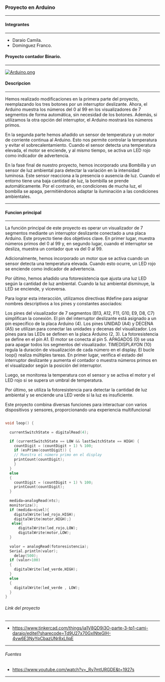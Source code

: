 ### Proyecto en Arduino

------------

#### Integrantes

------------
- Daraio Camila.
- Dominguez Franco.

 
#### Proyecto contador Binario.

------------

[![Arduino.png](https://i.postimg.cc/9fK4PcDY/Arduino.png)](https://postimg.cc/7C1Yw8M5)

####  Descripcion

------------


Hemos realizado modificaciones en la primera parte del proyecto, reemplazando los tres botones por un interruptor deslizante. Ahora, el Arduino muestra los números del 0 al 99 en los visualizadores de 7 segmentos de forma automática, sin necesidad de los botones. Además, si utilizamos la otra opción del interruptor, el Arduino mostrará los números primos.

En la segunda parte hemos añadido un sensor de temperatura y un motor de corriente continua al Arduino. Esto nos permite controlar la temperatura y evitar el sobrecalentamiento. Cuando el sensor detecta una temperatura elevada, el motor se enciende, y al mismo tiempo, se activa un LED rojo como indicador de advertencia.

En la fase final de nuestro proyecto, hemos incorporado una Bombilla y un sensor de luz ambiental para detectar la variación en la intensidad luminosa. Este sensor reacciona a la presencia o ausencia de luz. Cuando el entorno tiene una baja cantidad de luz, la bombilla se prende automáticamente. Por el contrario, en condiciones de mucha luz, el bombilla se apaga, permitiéndonos adaptar la iluminación a las condiciones ambientales.

------------


####  Funcion principal

------------


La función principal de este proyecto es operar un visualizador de 7 segmentos mediante un interruptor deslizante conectado a una placa Arduino. Este proyecto tiene dos objetivos clave. En primer lugar, muestra números primos del 0 al 99 y, en segundo lugar, cuando el interruptor se desliza, muestra un contador que va del 0 al 99.

Adicionalmente, hemos incorporado un motor que se activa cuando un sensor detecta una temperatura elevada. Cuando esto ocurre, un LED rojo se enciende como indicador de advertencia.

Por último, hemos añadido una fotoresistencia que ajusta una luz LED según la cantidad de luz ambiental. Cuando la luz ambiental disminuye, la LED se enciende, y viceversa.

Para lograr esta interacción, utilizamos directivas #define para asignar nombres descriptivos a los pines y constantes asociados:

Los pines del visualizador de 7 segmentos (B13, A12, F11, G10, E9, D8, C7) simplifican la conexión.
El pin del interruptor deslizante está asignado a un pin específico de la placa Arduino (4).
Los pines UNIDAD (A4) y DECENA (A5) se utilizan para conectar las unidades y decenas del visualizador.
Los pines para las LEDs se definen en la placa Arduino (2, 3).
La fotoresistencia se define en el pin A1.
El motor se conecta al pin 5.
APAGADOS (0) se usa para apagar todos los segmentos del visualizador.
TIMEDISPLAYON (10) regula la duración de visualización de cada número en el display.
El bucle loop() realiza múltiples tareas. En primer lugar, verifica el estado del interruptor deslizante y aumenta el contador o muestra números primos en el visualizador según la posición del interruptor.

Luego, se monitorea la temperatura con el sensor y se activa el motor y el LED rojo si se supera un umbral de temperatura.

Por último, se utiliza la fotoresistencia para detectar la cantidad de luz ambiental y se enciende una LED verde si la luz es insuficiente.

Este proyecto combina diversas funciones para interactuar con varios dispositivos y sensores, proporcionando una experiencia multifuncional




```cpp

void loop() {
  
  currentSwitchState = digitalRead(4);

  if (currentSwitchState == LOW && lastSwitchState == HIGH) {
    countDigit = (countDigit + 1) % 100;
    if (esPrimo(countDigit)) {
    // Muestra el número primo en el display
    printCount(countDigit);
    }
  } 
  else 
  {  
	countDigit = (countDigit + 1) % 100;
    printCount(countDigit);
  }
  
  medida=analogRead(ntc);
  monitoriza();
  if (medida>nivel){
    digitalWrite(led_rojo,HIGH);
    digitalWrite(motor,HIGH);}
   else{
      digitalWrite(led_rojo,LOW);
      digitalWrite(motor,LOW);
  } 
  
  valor = analogRead(fotoresistencia);
  Serial.println(valor);
    delay(500);
  if (valor>100)
  {
    digitalWrite(led_verde,HIGH);
  }
  else
  {
    digitalWrite(led_verde , LOW);
  }
}
```


###### Link del proyecto

------------

- https://www.tinkercad.com/things/ia1V8QD9i3O-parte-3-tp1-cami-daraio/editel?sharecode=Td9U27x70GxINteGlH-4vw6E3NyYpCbazUNr8xLIlqE


------------

###### Fuentes

- https://www.youtube.com/watch?v=_Ry7mtURGDE&t=1927s

------------
